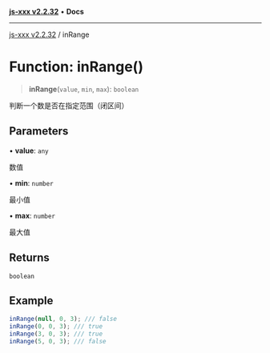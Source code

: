 [**js-xxx v2.2.32**](../README.md) • **Docs**

***

[js-xxx v2.2.32](../README.md) / inRange

# Function: inRange()

> **inRange**(`value`, `min`, `max`): `boolean`

判断一个数是否在指定范围（闭区间）

## Parameters

• **value**: `any`

数值

• **min**: `number`

最小值

• **max**: `number`

最大值

## Returns

`boolean`

## Example

```ts
inRange(null, 0, 3); /// false
inRange(0, 0, 3); /// true
inRange(3, 0, 3); /// true
inRange(5, 0, 3); /// false
```
